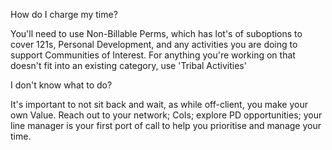 How do I charge my time? 

You'll need to use Non-Billable Perms, which has lot's of suboptions to cover 121s, Personal Development, and any activities you are doing to support Communities of Interest. For anything you're working on that doesn't fit into an existing category, use 'Tribal Activities'


I don't know what to do?

It's important to not sit back and wait, as while off-client, you make your own Value. Reach out to your network; CoIs; explore PD opportunities; your line manager is your first port of call to help you prioritise and manage your time. 

